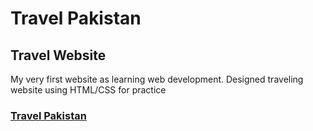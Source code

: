# Travel Pakistan
<h2>Travel Website</h2>
<p> My very first website as learning web development. Designed traveling website using HTML/CSS for practice</p>
<h3><a href=https://arsalan40.github.io/Travel-Pakistan target=_blank>Travel Pakistan</a></h3>

